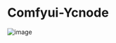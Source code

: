 # Comfyui-Ycnode
![image](https://github.com/user-attachments/assets/65175669-4db0-4339-a9f7-b4d63298b4d8)

